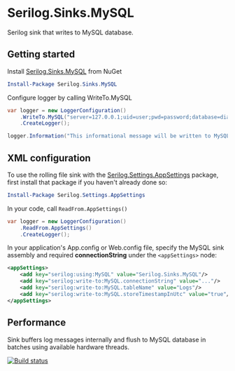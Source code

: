 # Serilog.Sinks.MySQL
Serilog sink that writes to MySQL database.

## Getting started

Install [Serilog.Sinks.MySQL](https://www.nuget.org/packages/Serilog.Sinks.MySQL) from NuGet

```PowerShell
Install-Package Serilog.Sinks.MySQL
```

Configure logger by calling WriteTo.MySQL

```C#
var logger = new LoggerConfiguration()
    .WriteTo.MySQL("server=127.0.0.1;uid=user;pwd=password;database=diagnostics;")
    .CreateLogger();

logger.Information("This informational message will be written to MySQL database");
```

## XML <appSettings> configuration

To use the rolling file sink with the [Serilog.Settings.AppSettings](https://www.nuget.org/packages/Serilog.Settings.AppSettings) package, first install that package if you haven't already done so:

```PowerShell
Install-Package Serilog.Settings.AppSettings
```
In your code, call `ReadFrom.AppSettings()`

```C#
var logger = new LoggerConfiguration()
    .ReadFrom.AppSettings()
    .CreateLogger();
```

In your application's App.config or Web.config file, specify the MySQL sink assembly and required **connectionString** under the `<appSettings>` node:

```XML
<appSettings>
    <add key="serilog:using:MySQL" value="Serilog.Sinks.MySQL"/>
    <add key="serilog:write-to:MySQL.connectionString" value="..."/>
    <add key="serilog:write-to:MySQL.tableName" value="Logs"/>
    <add key="serilog:write-to:MySQL.storeTimestampInUtc" value="true"/>
</appSettings>    
```

## Performance
Sink buffers log messages internally and flush to MySQL database in batches using available hardware threads.

[![Build status](https://ci.appveyor.com/api/projects/status/tse5g3weca5nmky3?svg=true)](https://ci.appveyor.com/project/SaleemMirza/serilog-sinks-mysql)
